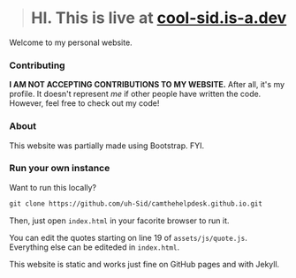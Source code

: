 > # HI. This is live at [cool-sid.is-a.dev](https://cool-sid.is-a.dev)


Welcome to my personal website.

### Contributing
**I AM NOT ACCEPTING CONTRIBUTIONS TO MY WEBSITE.** After all, it's my profile. It doesn't represent *me* if other people have written the code. However, feel free to check out my code!

### About
This website was partially made using Bootstrap. FYI.

### Run your own instance
Want to run this locally?

```txt
git clone https://github.com/uh-Sid/camthehelpdesk.github.io.git
```

Then, just open `index.html` in your facorite browser to run it.

You can edit the quotes starting on line 19 of `assets/js/quote.js`. Everything else can be editeded in `index.html`.

This website is static and works just fine on GitHub pages and with Jekyll.
